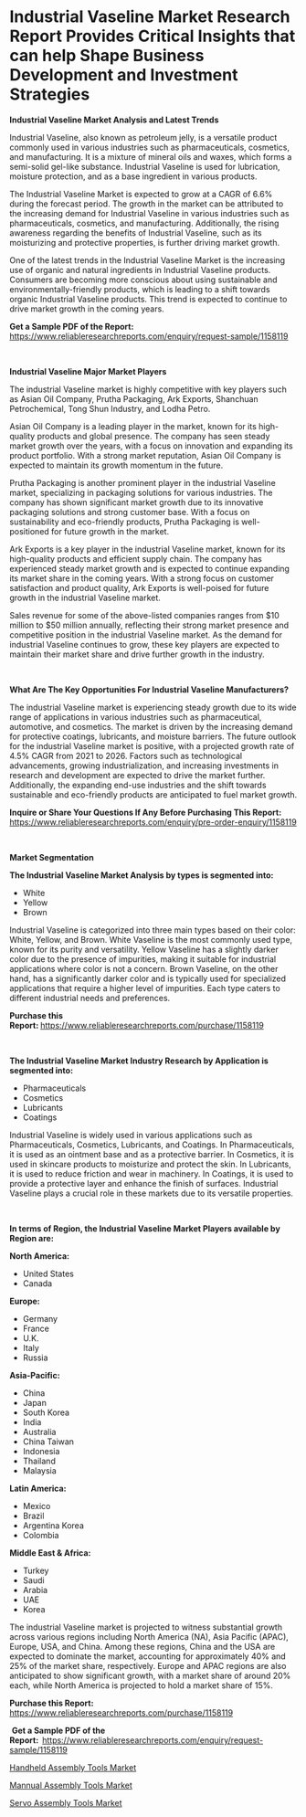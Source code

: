 <p><h1>Industrial Vaseline Market Research Report Provides Critical Insights that can help Shape Business Development and Investment Strategies</h1></p><p><strong>Industrial Vaseline Market Analysis and Latest Trends</strong></p>
<p><p>Industrial Vaseline, also known as petroleum jelly, is a versatile product commonly used in various industries such as pharmaceuticals, cosmetics, and manufacturing. It is a mixture of mineral oils and waxes, which forms a semi-solid gel-like substance. Industrial Vaseline is used for lubrication, moisture protection, and as a base ingredient in various products.</p><p>The Industrial Vaseline Market is expected to grow at a CAGR of 6.6% during the forecast period. The growth in the market can be attributed to the increasing demand for Industrial Vaseline in various industries such as pharmaceuticals, cosmetics, and manufacturing. Additionally, the rising awareness regarding the benefits of Industrial Vaseline, such as its moisturizing and protective properties, is further driving market growth.</p><p>One of the latest trends in the Industrial Vaseline Market is the increasing use of organic and natural ingredients in Industrial Vaseline products. Consumers are becoming more conscious about using sustainable and environmentally-friendly products, which is leading to a shift towards organic Industrial Vaseline products. This trend is expected to continue to drive market growth in the coming years.</p></p>
<p><strong>Get a Sample PDF of the Report:&nbsp;</strong> <a href="https://www.reliableresearchreports.com/enquiry/request-sample/1158119">https://www.reliableresearchreports.com/enquiry/request-sample/1158119</a></p>
<p>&nbsp;</p>
<p><strong>Industrial Vaseline Major Market Players</strong></p>
<p><p>The industrial Vaseline market is highly competitive with key players such as Asian Oil Company, Prutha Packaging, Ark Exports, Shanchuan Petrochemical, Tong Shun Industry, and Lodha Petro.</p><p>Asian Oil Company is a leading player in the market, known for its high-quality products and global presence. The company has seen steady market growth over the years, with a focus on innovation and expanding its product portfolio. With a strong market reputation, Asian Oil Company is expected to maintain its growth momentum in the future.</p><p>Prutha Packaging is another prominent player in the industrial Vaseline market, specializing in packaging solutions for various industries. The company has shown significant market growth due to its innovative packaging solutions and strong customer base. With a focus on sustainability and eco-friendly products, Prutha Packaging is well-positioned for future growth in the market.</p><p>Ark Exports is a key player in the industrial Vaseline market, known for its high-quality products and efficient supply chain. The company has experienced steady market growth and is expected to continue expanding its market share in the coming years. With a strong focus on customer satisfaction and product quality, Ark Exports is well-poised for future growth in the industrial Vaseline market.</p><p>Sales revenue for some of the above-listed companies ranges from $10 million to $50 million annually, reflecting their strong market presence and competitive position in the industrial Vaseline market. As the demand for industrial Vaseline continues to grow, these key players are expected to maintain their market share and drive further growth in the industry.</p></p>
<p>&nbsp;</p>
<p><strong>What Are The Key Opportunities For Industrial Vaseline Manufacturers?</strong></p>
<p><p>The industrial Vaseline market is experiencing steady growth due to its wide range of applications in various industries such as pharmaceutical, automotive, and cosmetics. The market is driven by the increasing demand for protective coatings, lubricants, and moisture barriers. The future outlook for the industrial Vaseline market is positive, with a projected growth rate of 4.5% CAGR from 2021 to 2026. Factors such as technological advancements, growing industrialization, and increasing investments in research and development are expected to drive the market further. Additionally, the expanding end-use industries and the shift towards sustainable and eco-friendly products are anticipated to fuel market growth.</p></p>
<p><strong>Inquire or Share Your Questions If Any Before Purchasing This Report:</strong> <a href="https://www.reliableresearchreports.com/enquiry/pre-order-enquiry/1158119">https://www.reliableresearchreports.com/enquiry/pre-order-enquiry/1158119</a></p>
<p>&nbsp;</p>
<p><strong>Market Segmentation</strong></p>
<p><strong>The Industrial Vaseline Market Analysis by types is segmented into:</strong></p>
<p><ul><li>White</li><li>Yellow</li><li>Brown</li></ul></p>
<p><p>Industrial Vaseline is categorized into three main types based on their color: White, Yellow, and Brown. White Vaseline is the most commonly used type, known for its purity and versatility. Yellow Vaseline has a slightly darker color due to the presence of impurities, making it suitable for industrial applications where color is not a concern. Brown Vaseline, on the other hand, has a significantly darker color and is typically used for specialized applications that require a higher level of impurities. Each type caters to different industrial needs and preferences.</p></p>
<p><strong>Purchase this Report:&nbsp;</strong><a href="https://www.reliableresearchreports.com/purchase/1158119">https://www.reliableresearchreports.com/purchase/1158119</a></p>
<p>&nbsp;</p>
<p><strong>The Industrial Vaseline Market Industry Research by Application is segmented into:</strong></p>
<p><ul><li>Pharmaceuticals</li><li>Cosmetics</li><li>Lubricants</li><li>Coatings</li></ul></p>
<p><p>Industrial Vaseline is widely used in various applications such as Pharmaceuticals, Cosmetics, Lubricants, and Coatings. In Pharmaceuticals, it is used as an ointment base and as a protective barrier. In Cosmetics, it is used in skincare products to moisturize and protect the skin. In Lubricants, it is used to reduce friction and wear in machinery. In Coatings, it is used to provide a protective layer and enhance the finish of surfaces. Industrial Vaseline plays a crucial role in these markets due to its versatile properties.</p></p>
<p>&nbsp;</p>
<p><strong>In terms of Region, the Industrial Vaseline Market Players available by Region are:</strong></p>
<p>
    <p> <strong> North America: </strong>
        <ul>
            <li>United States</li>
            <li>Canada</li>
        </ul>
        </p> 
    <p> <strong> Europe: </strong>
        <ul>
            <li>Germany</li>
            <li>France</li>
            <li>U.K.</li>
            <li>Italy</li>
            <li>Russia</li>
        </ul>
        </p> 
    <p> <strong> Asia-Pacific: </strong>
        <ul>
            <li>China</li>
            <li>Japan</li>
            <li>South Korea</li>
            <li>India</li>
            <li>Australia</li>
            <li>China Taiwan</li>
            <li>Indonesia</li>
            <li>Thailand</li>
            <li>Malaysia</li>
        </ul>
        </p> 
    <p> <strong> Latin America: </strong>
        <ul>
            <li>Mexico</li>
            <li>Brazil</li>
            <li>Argentina Korea</li>
            <li>Colombia</li>
        </ul>
        </p> 
    <p> <strong> Middle East & Africa: </strong>
        <ul>
            <li>Turkey</li>
            <li>Saudi</li>
            <li>Arabia</li>
            <li>UAE</li>
            <li>Korea</li>
        </ul>
    </p>
    </p>
<p><p>The industrial Vaseline market is projected to witness substantial growth across various regions including North America (NA), Asia Pacific (APAC), Europe, USA, and China. Among these regions, China and the USA are expected to dominate the market, accounting for approximately 40% and 25% of the market share, respectively. Europe and APAC regions are also anticipated to show significant growth, with a market share of around 20% each, while North America is projected to hold a market share of 15%.</p></p>
<p><strong>Purchase this Report: </strong><a href="https://www.reliableresearchreports.com/purchase/1158119">https://www.reliableresearchreports.com/purchase/1158119</a></p>
<p>&nbsp;<strong>Get a Sample PDF of the Report:&nbsp;&nbsp;</strong><a href="https://www.reliableresearchreports.com/enquiry/request-sample/1158119">https://www.reliableresearchreports.com/enquiry/request-sample/1158119</a></p>
<p><strong></strong></p>
<p><p><a href="https://view.publitas.com/reportprime-1/handheld-assembly-tools-market-offers-provide-insightful-data-for-the-time-period-from-2023-to-2030-and-also-provide-analysis-based-on-application-type-and-region/">Handheld Assembly Tools Market</a></p><p><a href="https://view.publitas.com/reportprime-1/mannual-assembly-tools-market-dynamics-2023-2030-also-about-its-market-trends-projections-and-opportunities/">Mannual Assembly Tools Market</a></p><p><a href="https://view.publitas.com/reportprime-1/servo-assembly-tools-market-centers-on-aspects-such-as-market-growth-market-share-market-opportunity-and-projected-forecasts-spanning-from-2023-to-2030/">Servo Assembly Tools Market</a></p></p>
